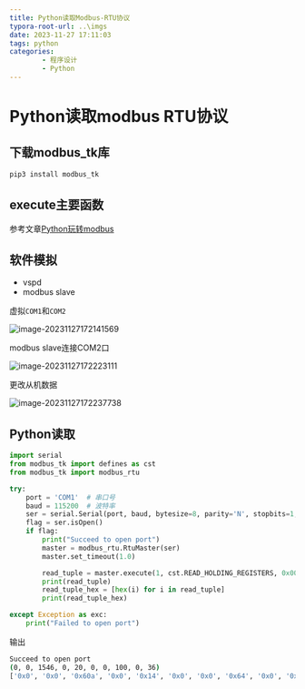 ```yaml
---
title: Python读取Modbus-RTU协议
typora-root-url: ..\imgs
date: 2023-11-27 17:11:03
tags: python
categories: 
        - 程序设计
        - Python
---
```


# Python读取modbus RTU协议

## 下载modbus_tk库

```bash
pip3 install modbus_tk
```

## execute主要函数

参考文章[Python玩转modbus](https://blog.csdn.net/pista/article/details/121911024)

## 软件模拟

- vspd
- modbus slave

虚拟`COM1`和`COM2`

![image-20231127172141569](https://ghigher-picture-bed.oss-cn-qingdao.aliyuncs.com/img/image-20231127172141569.png)

modbus slave连接COM2口

![image-20231127172223111](https://ghigher-picture-bed.oss-cn-qingdao.aliyuncs.com/img/image-20231127172223111.png)

更改从机数据

![image-20231127172237738](https://ghigher-picture-bed.oss-cn-qingdao.aliyuncs.com/img/image-20231127172237738.png)

## Python读取

```python
import serial
from modbus_tk import defines as cst
from modbus_tk import modbus_rtu

try:
    port = 'COM1'  # 串口号
    baud = 115200  # 波特率
    ser = serial.Serial(port, baud, bytesize=8, parity='N', stopbits=1, timeout=0.5)
    flag = ser.isOpen()
    if flag:
        print("Succeed to open port")
        master = modbus_rtu.RtuMaster(ser)
        master.set_timeout(1.0)

        read_tuple = master.execute(1, cst.READ_HOLDING_REGISTERS, 0x00, 10)
        print(read_tuple)
        read_tuple_hex = [hex(i) for i in read_tuple]
        print(read_tuple_hex)

except Exception as exc:
    print("Failed to open port")
```

输出

```bash
Succeed to open port
(0, 0, 1546, 0, 20, 0, 0, 100, 0, 36)
['0x0', '0x0', '0x60a', '0x0', '0x14', '0x0', '0x0', '0x64', '0x0', '0x24']
```

